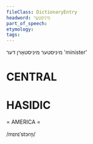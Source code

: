 ```yaml
---
fileClass: DictionaryEntry
headword: מיניסטער
part_of_speech: 
etymology: 
tags: 
---
```

מיניסטער
מיניסטאָרן
דער
'minister'

CENTRAL
========

HASIDIC
=======
= AMERICA = 

/mɪnɪˈstɔrn̩/
